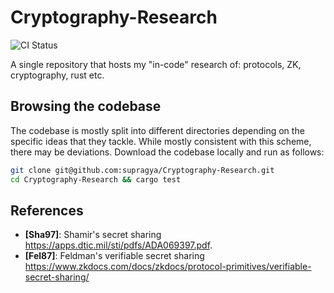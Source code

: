 # Cryptography-Research
![CI Status](https://github.com/supragya/research/actions/workflows/ci.yaml/badge.svg)

A single repository that hosts my "in-code" research of: protocols, ZK, cryptography, rust etc.

## Browsing the codebase
The codebase is mostly split into different directories depending on the specific ideas that they tackle. While mostly consistent with this scheme, there may be deviations. Download the codebase locally and run as follows:
```sh
git clone git@github.com:supragya/Cryptography-Research.git
cd Cryptography-Research && cargo test
```

## References
- **\[Sha97\]**: Shamir's secret sharing https://apps.dtic.mil/sti/pdfs/ADA069397.pdf.
- **\[Fel87\]**: Feldman's verifiable secret sharing https://www.zkdocs.com/docs/zkdocs/protocol-primitives/verifiable-secret-sharing/

